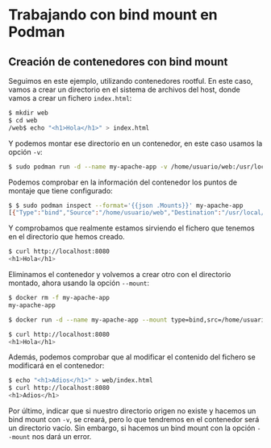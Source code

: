 # Trabajando con bind mount en Podman

## Creación de contenedores con bind mount

Seguimos en este ejemplo, utilizando contenedores rootful. En este caso, vamos a crear un directorio en el sistema de archivos del host, donde vamos a crear un fichero `index.html`:

```bash
$ mkdir web
$ cd web
/web$ echo "<h1>Hola</h1>" > index.html
```

Y podemos montar ese directorio en un contenedor, en este caso usamos la opción `-v`:

```bash
$ sudo podman run -d --name my-apache-app -v /home/usuario/web:/usr/local/apache2/htdocs -p 8080:80 httpd:2.4
```

Podemos comprobar en la información del contenedor los puntos de montaje que tiene configurado:

```bash
$ $ sudo podman inspect --format='{{json .Mounts}}' my-apache-app 
[{"Type":"bind","Source":"/home/usuario/web","Destination":"/usr/local/apache2/htdocs","Driver":"","Mode":"","Options":["rbind"],"RW":true,"Propagation":"rprivate"}]
```

Y comprobamos que realmente estamos sirviendo el fichero que tenemos en el directorio que hemos creado.

```bash
$ curl http://localhost:8080
<h1>Hola</h1>
```

Eliminamos el contenedor y volvemos a crear otro con el directorio montado, ahora usando la opción `--mount`:

```bash
$ docker rm -f my-apache-app 
my-apache-app

$ docker run -d --name my-apache-app --mount type=bind,src=/home/usuario/web,dst=/usr/local/apache2/htdocs -p 8080:80 httpd:2.4

$ curl http://localhost:8080
<h1>Hola</h1>
```

Además, podemos comprobar que al modificar el contenido del fichero se modificará en el contenedor:

```bash
$ echo "<h1>Adios</h1>" > web/index.html 
$ curl http://localhost:8080
<h1>Adios</h1>
```

Por último, indicar que si nuestro directorio origen no existe y hacemos un bind mount con `-v`, se creará, pero lo que tendremos en el contenedor será un directorio vacío. Sin embargo, si hacemos un bind mount con la opción `--mount` nos dará un error.
